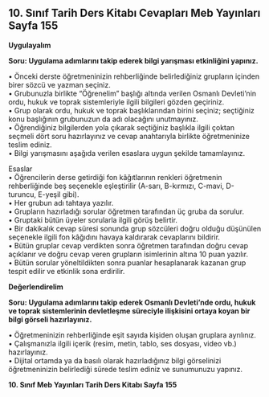 ## 10. Sınıf Tarih Ders Kitabı Cevapları Meb Yayınları Sayfa 155

**Uygulayalım**

**Soru: Uygulama adımlarını takip ederek bilgi yarışması etkinliğini yapınız.**

• Önceki derste öğretmeninizin rehberliğinde belirlediğiniz grupların içinden birer sözcü ve yazman seçiniz.  
 • Grubunuzla birlikte “Öğrenelim” başlığı altında verilen Osmanlı Devleti’nin ordu, hukuk ve toprak sistemleriyle ilgili bilgileri gözden geçiriniz.  
 • Grup olarak ordu, hukuk ve toprak başlıklarından birini seçiniz; seçtiğiniz konu başlığının grubunuzun da adı olacağını unutmayınız.  
 • Öğrendiğiniz bilgilerden yola çıkarak seçtiğiniz başlıkla ilgili çoktan seçmeli dört soru hazırlayınız ve cevap anahtarıyla birlikte öğretmeninize teslim ediniz.  
 • Bilgi yarışmasını aşağıda verilen esaslara uygun şekilde tamamlayınız.

Esaslar  
 • Öğrencilerin derse getirdiği fon kâğıtlarının renkleri öğretmenin rehberliğinde beş seçenekle eşleştirilir (A-sarı, B-kırmızı, C-mavi, D-turuncu, E-yeşil gibi).  
 • Her grubun adı tahtaya yazılır.  
 • Grupların hazırladığı sorular öğretmen tarafından üç gruba da sorulur.  
 • Gruptaki bütün üyeler sorularla ilgili görüş belirtir.  
 • Bir dakikalık cevap süresi sonunda grup sözcüleri doğru olduğu düşünülen seçenekle ilgili fon kâğıdını havaya kaldırarak cevaplarını bildirir.  
 • Bütün gruplar cevap verdikten sonra öğretmen tarafından doğru cevap açıklanır ve doğru cevap veren grupların isimlerinin altına 10 puan yazılır.  
 • Bütün sorular yöneltildikten sonra puanlar hesaplanarak kazanan grup tespit edilir ve etkinlik sona erdirilir.

**Değerlendirelim**

**Soru: Uygulama adımlarını takip ederek Osmanlı Devleti’nde ordu, hukuk ve toprak sistemlerinin devletleşme süreciyle ilişkisini ortaya koyan bir bilgi görseli hazırlayınız.**

• Öğretmeninizin rehberliğinde eşit sayıda kişiden oluşan gruplara ayrılınız.  
 • Çalışmanızla ilgili içerik (resim, metin, tablo, ses dosyası, video vb.) hazırlayınız.  
 • Dijital ortamda ya da basılı olarak hazırladığınız bilgi görselinizi öğretmeninizin belirlediği sürede teslim ediniz ve sunumunuzu yapınız.

**10. Sınıf Meb Yayınları Tarih Ders Kitabı Sayfa 155**